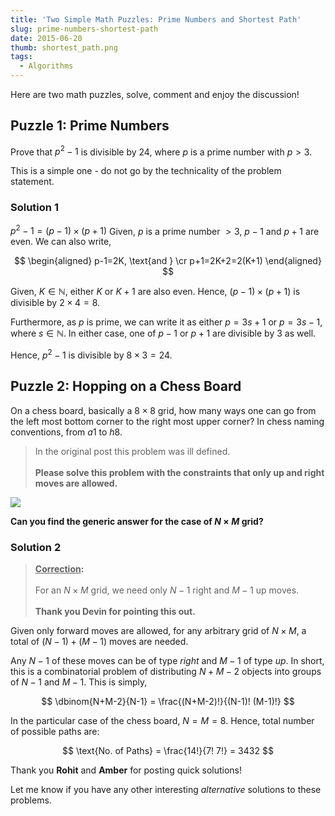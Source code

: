 ```yaml
---
title: 'Two Simple Math Puzzles: Prime Numbers and Shortest Path'
slug: prime-numbers-shortest-path
date: 2015-06-20
thumb: shortest_path.png
tags:
  - Algorithms
---
```


Here are two math puzzles, solve, comment and enjoy the discussion!

## Puzzle 1: Prime Numbers

Prove that $p^2-1$ is divisible by 24, where $p$ is a prime number with $p>3$.

This is a simple one - do not go by the technicality of the problem statement.

### Solution 1

$p^2-1 = (p-1)\times (p+1)$ Given, $p$ is a prime number $>3$, $p-1$ and $p+1$ are even. We can
also write,

$$
\begin{aligned}
  p-1=2K, \text{and } \cr
  p+1=2K+2=2(K+1)
\end{aligned}
$$

Given, $K \in \mathbb{N}$, either $K$ or $K+1$ are also even. Hence, $(p-1)\times (p+1)$ is
divisible by $2\times 4 = 8$.

Furthermore, as $p$ is prime, we can write it as either $p = 3s+1$ or $p = 3s-1$, where
$s \in \mathbb{N}$. In either case, one of $p-1$ or $p+1$ are divisible by 3 as well.

Hence, $p^2-1$ is divisible by $8\times 3 = 24$.

## Puzzle 2: Hopping on a Chess Board

On a chess board, basically a $8\times 8$ grid, how many ways one can go from the left most bottom
corner to the right most upper corner? In chess naming conventions, from $a1$ to $h8$.

> In the original post this problem was ill defined. <br/><br/> **Please solve this problem with
> the constraints that only up and right moves are allowed.**

<img class="w-full max-w-2xl mx-auto" src="https://res.cloudinary.com/sadanandsingh/image/upload/v1596314864/Ternblad_grid_chess_problem_jyp4gc.png">

**Can you find the generic answer for the case of $N\times M$ grid?**

### Solution 2

> **<u>Correction</u>:** <br/><br/> For an $N\times M$ grid, we need only $N-1$ right and $M-1$ up
> moves. <br/><br/> **Thank you Devin for pointing this out.**

Given only forward moves are allowed, for any arbitrary grid of $N\times M$, a total of
$(N-1) + (M-1)$ moves are needed.

Any $N-1$ of these moves can be of type _right_ and $M-1$ of type _up_. In short, this is a
combinatorial problem of distributing $N+M-2$ objects into groups of $N-1$ and $M-1$. This is
simply,

$$
\dbinom{N+M-2}{N-1} = \frac{(N+M-2)!}{(N-1)! (M-1)!}
$$

In the particular case of the chess board, $N = M = 8$. Hence, total number of possible paths are:

$$
\text{No. of Paths} = \frac{14!}{7! 7!} = 3432
$$

Thank you **Rohit** and **Amber** for posting quick solutions!

Let me know if you have any other interesting _alternative_ solutions to these problems.
